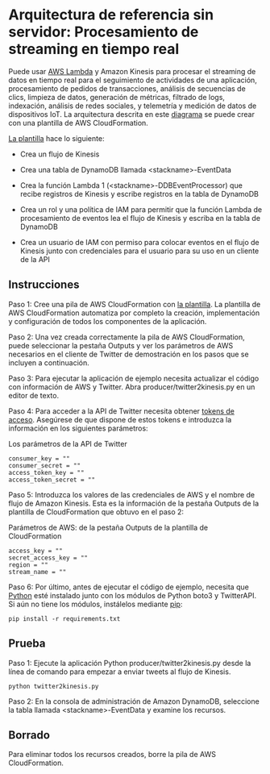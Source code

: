 
# Arquitectura de referencia sin servidor: Procesamiento de streaming en tiempo real

Puede usar [AWS Lambda](http://aws.amazon.com/lambda/) y Amazon Kinesis para procesar el streaming de datos en tiempo real para el seguimiento de actividades de una aplicación, procesamiento de pedidos de transacciones, análisis de secuencias de clics, limpieza de datos, generación de métricas, filtrado de logs, indexación, análisis de redes sociales, y telemetría y medición de datos de dispositivos IoT. La arquitectura descrita en este [diagrama](https://s3.amazonaws.com/awslambda-reference-architectures/stream-processing/lambda-refarch-streamprocessing.pdf) se puede crear con una plantilla de AWS CloudFormation.

[La plantilla](https://s3.amazonaws.com/awslambda-reference-architectures/stream-processing/template.yaml)
hace lo siguiente:

-   Crea un flujo de Kinesis

-   Crea una tabla de DynamoDB llamada &lt;stackname&gt;-EventData

-   Crea la función Lambda 1 (&lt;stackname&gt;-DDBEventProcessor)
    que recibe registros de Kinesis y escribe registros en la
    tabla de DynamoDB

-   Crea un rol y una política de IAM para permitir que la función Lambda de procesamiento
    de eventos lea el flujo de Kinesis y escriba en la tabla de DynamoDB

-   Crea un usuario de IAM con permiso para colocar eventos en el flujo de Kinesis
    junto con credenciales para el usuario para su uso en un cliente de la API

## Instrucciones

Paso 1: Cree una pila de AWS CloudFormation con [la
plantilla](https://s3.amazonaws.com/awslambda-reference-architectures/stream-processing/template.yaml). La plantilla de AWS CloudFormation automatiza por completo la creación, implementación y configuración de todos los componentes de la aplicación.

Paso 2: Una vez creada correctamente la pila de AWS CloudFormation, puede seleccionar la pestaña Outputs y ver los parámetros de AWS necesarios en el cliente de Twitter de demostración en los pasos que se incluyen a continuación.

Paso 3: Para ejecutar la aplicación de ejemplo necesita actualizar el código con información de AWS y Twitter. Abra producer/twitter2kinesis.py en un editor de texto.

Paso 4: Para acceder a la API de Twitter necesita obtener [tokens de acceso](https://dev.twitter.com/oauth/overview/application-owner-access-tokens). Asegúrese de que dispone de estos tokens e introduzca la información en los siguientes parámetros:

Los parámetros de la API de Twitter
```
consumer_key = ""
consumer_secret = ""
access_token_key = ""
access_token_secret = ""
```

Paso 5: Introduzca los valores de las credenciales de AWS y el nombre de flujo de Amazon Kinesis. Esta es la información de la pestaña Outputs de la plantilla de CloudFormation que obtuvo en el paso 2:

Parámetros de AWS: de la pestaña Outputs de la plantilla de CloudFormation
```
access_key = ""
secret_access_key = ""
region = ""
stream_name = ""
```

Paso 6: Por último, antes de ejecutar el código de ejemplo, necesita que [Python](https://www.python.org/) esté instalado junto con los módulos de Python boto3 y TwitterAPI. Si aún no tiene los módulos, instálelos mediante [pip](http://pip.readthedocs.org/en/stable/installing/):

```
pip install -r requirements.txt
```

## Prueba

Paso 1: Ejecute la aplicación Python producer/twitter2kinesis.py desde la línea de comando para empezar a enviar tweets al flujo de Kinesis.

```
python twitter2kinesis.py
```

Paso 2: En la consola de administración de Amazon DynamoDB, seleccione la tabla llamada &lt;stackname&gt;-EventData y examine los recursos.

## Borrado

Para eliminar todos los recursos creados, borre la pila de AWS CloudFormation.
